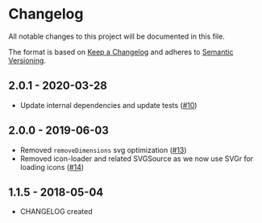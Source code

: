 # Changelog

All notable changes to this project will be documented in this file.

The format is based on [Keep a Changelog](http://keepachangelog.com/en/1.0.0/)
and adheres to [Semantic Versioning](http://semver.org/spec/v2.0.0.html).

<!-- ## Unreleased -->

## 2.0.1 - 2020-03-28

- Update internal dependencies and update tests ([#10](https://github.com/Shopify/images/pull/10))

## 2.0.0 - 2019-06-03

- Removed `removeDimensions` svg optimization ([#13](https://github.com/Shopify/images/pull/13))
- Removed icon-loader and related SVGSource as we now use SVGr for loading icons ([#14](https://github.com/Shopify/images/pull/14))

## 1.1.5 - 2018-05-04

- CHANGELOG created
